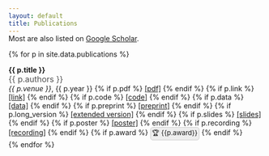 ```yaml
---
layout: default
title: Publications
---
```


<style>
.publication + .publication {
  margin-top: 1rem;
}

.publication-authors {
  opacity: 0.75;
  font-size: 1rem;
}

.scholar {
  margin-top: -1rem;
}

.award {
  border: 1px solid #ccc;
  padding: 1px 3px;
  border-radius: 5px;
  background: #eee;
  white-space: nowrap;
  display: inline-block;
  font-size: small;
}

.award a {
  color: rgb(85,85,85) !important;
}
</style>

<p class='scholar'>
  Most are also listed on <a href='https://scholar.google.com/citations?user=Lf-StbQAAAAJ&hl=en' target='_blank'>Google Scholar</a>.
</p>

{% for p in site.data.publications %}
  <div class='publication'>
    <strong class='publication-title'>
      {{ p.title }}
    </strong>
    <div class='publication-authors'> {{ p.authors }} </div>
    <div class='publication-venue'>
      <em>{{ p.venue }}</em>, {{ p.year }}
      {% if p.pdf %}
        <a href='{{p.pdf}}' target='_blank'>[pdf]</a>
      {% endif %}
      {% if p.link %}
        <a href='{{p.link}}' target='_blank'>[link]</a>
      {% endif %}
      {% if p.code %}
        <a href='{{p.code}}' target='_blank'>[code]</a>
      {% endif %}
      {% if p.data %}
        <a href='{{p.data}}' target='_blank'>[data]</a>
      {% endif %}
      {% if p.preprint %}
        <a href='{{p.preprint}}' target='_blank'>[preprint]</a>
      {% endif %}
      {% if p.long_version %}
        <a href='{{p.long_version}}' target='_blank'>[extended version]</a>
      {% endif %}
      {% if p.slides %}
        <a href='{{p.slides}}' target='_blank'>[slides]</a>
      {% endif %}
      {% if p.poster %}
        <a href='{{p.poster}}' target='_blank'>[poster]</a>
      {% endif %}
      {% if p.recording %}
        <a href='{{p.recording}}' target='_blank'>[recording]</a>
      {% endif %}
      {% if p.award %}
        <span class='award'>
            🏆 {{p.award}}
        </span>
      {% endif %}
    </div>
  </div>
{% endfor %}
